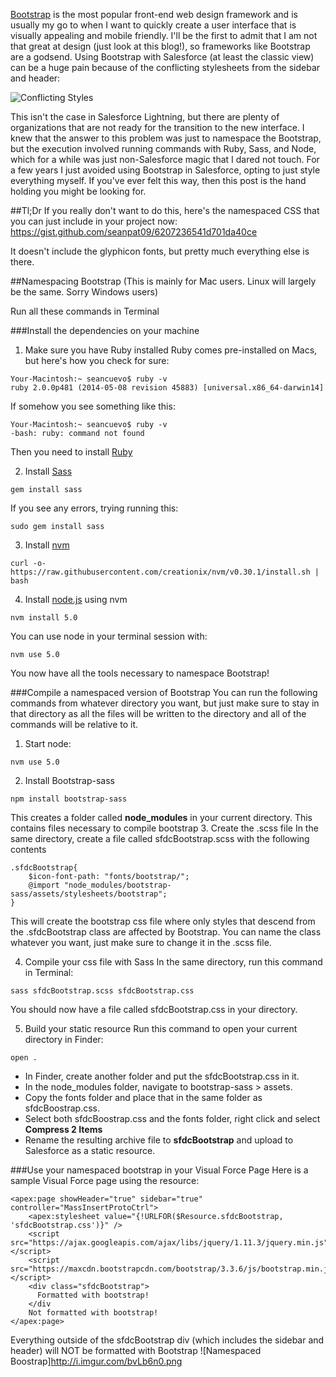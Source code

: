 [Bootstrap](http://getbootstrap.com/) is the most popular front-end web design framework and is usually my go to when I want to quickly create a user interface that is visually appealing and mobile friendly. I'll be the first to admit that I am not that great at design (just look at this blog!), so frameworks like Bootstrap are a godsend. Using Bootstrap with Salesforce (at least the classic view) can be a huge pain because of the conflicting stylesheets from the sidebar and header:

![Conflicting Styles](http://i.imgur.com/L8GIsTy.png)

This isn't the case in Salesforce Lightning, but there are plenty of organizations that are not ready for the transition to the new interface. I knew that the answer to this problem was just to namespace the Bootstrap, but the execution involved running commands with Ruby, Sass, and Node, which for a while was just non-Salesforce magic that I dared not touch. For a few years I just avoided using Bootstrap in Salesforce, opting to just style everything myself. If you've ever felt this way, then this post is the hand holding you might be looking for.

##Tl;Dr
If you really don't want to do this, here's the namespaced CSS that you can just include in your project now:
https://gist.github.com/seanpat09/6207236541d701da40ce

It doesn't include the glyphicon fonts, but pretty much everything else is there. 


##Namespacing Bootstrap
(This is mainly for Mac users. Linux will largely be the same. Sorry Windows users)

Run all these commands in Terminal


###Install the dependencies on your machine
1. Make sure you have Ruby installed
Ruby comes pre-installed on Macs, but here's how you check for sure:

```
Your-Macintosh:~ seancuevo$ ruby -v
ruby 2.0.0p481 (2014-05-08 revision 45883) [universal.x86_64-darwin14]
```

If somehow you see something like this:
```
Your-Macintosh:~ seancuevo$ ruby -v
-bash: ruby: command not found
```

Then you need to install [Ruby](https://www.ruby-lang.org/en/documentation/installation/)

2. Install [Sass](http://sass-lang.com/install)
```
gem install sass
```
If you see any errors, trying running this:
```
sudo gem install sass
```

3. Install [nvm](https://github.com/creationix/nvm)
```
curl -o- https://raw.githubusercontent.com/creationix/nvm/v0.30.1/install.sh | bash
```

4. Install [node.js](https://nodejs.org/en/) using nvm
```
nvm install 5.0
```
You can use node in your terminal session with:
```
nvm use 5.0
```

You now have all the tools necessary to namespace Bootstrap!

###Compile a namespaced version of Bootstrap
You can run the following commands from whatever directory you want, but just make sure to stay in that directory as all the files will be written to the directory and all of the commands will be relative to it.

1. Start node:
```
nvm use 5.0
```

2. Install Bootstrap-sass
```
npm install bootstrap-sass
```
This creates a folder called **node_modules** in your current directory. This contains files necessary to compile bootstrap 
3. Create the .scss file
In the same directory, create a file called sfdcBootstrap.scss with the following contents
```
.sfdcBootstrap{
    $icon-font-path: "fonts/bootstrap/";
    @import "node_modules/bootstrap-sass/assets/stylesheets/bootstrap";
}
```

This will create the bootstrap css file where only styles that descend from the .sfdcBootstrap class are affected by Bootstrap. You can name the class whatever you want, just make sure to change it in the .scss file.

4. Compile your css file with Sass
In the same directory, run this command in Terminal:
```
sass sfdcBootstrap.scss sfdcBootstrap.css
```
You should now have a file called sfdcBootstrap.css in your directory.

5. Build your static resource
Run this command to open your current directory in Finder:
```
open .
```

* In Finder, create another folder and put the sfdcBootstrap.css in it.
* In the node_modules folder, navigate to bootstrap-sass > assets.
* Copy the fonts folder and place that in the same folder as sfdcBoostrap.css. 
* Select both sfdcBoostrap.css and the fonts folder, right click and select **Compress 2 Items**
* Rename the resulting archive file to **sfdcBootstrap** and upload to Salesforce as a static resource.

###Use your namespaced bootstrap in your Visual Force Page
Here is a sample Visual Force page using the resource:
```
<apex:page showHeader="true" sidebar="true" controller="MassInsertProtoCtrl">
    <apex:stylesheet value="{!URLFOR($Resource.sfdcBootstrap, 'sfdcBootstrap.css')}" />
    <script src="https://ajax.googleapis.com/ajax/libs/jquery/1.11.3/jquery.min.js"></script>
    <script src="https://maxcdn.bootstrapcdn.com/bootstrap/3.3.6/js/bootstrap.min.js"></script>
    <div class="sfdcBootstrap">
      Formatted with bootstrap!
    </div
    Not formatted with bootstrap!
</apex:page>
```
Everything outside of the sfdcBootstrap div (which includes the sidebar and header) will NOT be formatted with Bootstrap
![Namespaced Boostrap]http://i.imgur.com/bvLb6n0.png


